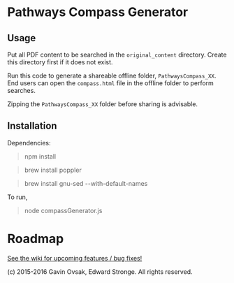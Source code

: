 

# Pathways Compass Generator

## Usage

Put all PDF content to be searched in the `original_content` directory. Create this directory first
if it does not exist.

Run this code to generate a shareable offline folder, `PathwaysCompass_XX`. End users can open
the `compass.html` file in the offline folder to perform searches.

Zipping the `PathwaysCompass_XX` folder before sharing is advisable.

## Installation

Dependencies:

> npm install

> brew install poppler

> brew install gnu-sed --with-default-names

To run,

> node compassGenerator.js


# Roadmap

[See the wiki for upcoming features / bug fixes!](https://github.com/ejstronge/pathways-compass/wiki)

(c) 2015-2016 Gavin Ovsak, Edward Stronge. All rights reserved.
